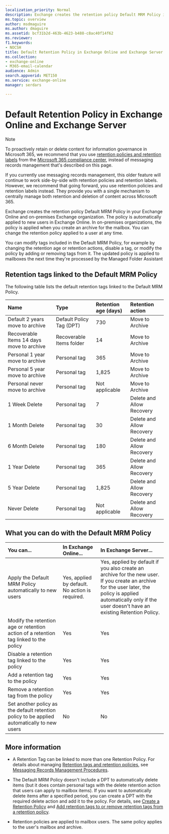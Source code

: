 ```yaml
---
localization_priority: Normal
description: Exchange creates the retention policy Default MRM Policy in your Exchange Online and on-premises Exchange organization. The policy is automatically applied to new users in Exchange Online. In on-premises organizations, the policy is applied when you create an archive for the mailbox. You can change the retention policy applied to a user at any time.
ms.topic: overview
author: msdmaguire
ms.author: dmaguire
ms.assetid: bcf31b2d-463b-4623-b488-c8ac40f14f62
ms.reviewer: 
f1.keywords:
- NOCSH
title: Default Retention Policy in Exchange Online and Exchange Server
ms.collection: 
- exchange-online
- M365-email-calendar
audience: Admin
search.appverid: MET150
ms.service: exchange-online
manager: serdars

---
```


# Default Retention Policy in Exchange Online and Exchange Server

> [!NOTE]
> To proactively retain or delete content for information governance in Microsoft 365, we recommend that you use [retention policies and retention labels](https://docs.microsoft.com/microsoft-365/compliance/retention) from the [Microsoft 365 compliance center](https://compliance.microsoft.com), instead of messaging records management that's described on this page.
> 
> If you currently use messaging records management, this older feature will continue to work side-by-side with retention policies and retention labels. However, we recommend that going forward, you use retention policies and retention labels instead. They provide you with a single mechanism to centrally manage both retention and deletion of content across Microsoft 365.

Exchange creates the retention policy Default MRM Policy in your Exchange Online and on-premises Exchange organization. The policy is automatically applied to new users in Exchange Online. In on-premises organizations, the policy is applied when you create an archive for the mailbox. You can change the retention policy applied to a user at any time.

You can modify tags included in the Default MRM Policy, for example by changing the retention age or retention actions, disable a tag, or modify the policy by adding or removing tags from it. The updated policy is applied to mailboxes the next time they're processed by the Managed Folder Assistant

## Retention tags linked to the Default MRM Policy

The following table lists the default retention tags linked to the Default MRM Policy.

|**Name**|**Type**|**Retention age (days)**|**Retention action**|
|:-----|:-----|:-----|:-----|
|Default 2 years move to archive|Default Policy Tag (DPT)|730|Move to Archive|
|Recoverable Items 14 days move to archive|Recoverable Items folder|14|Move to Archive|
|Personal 1 year move to archive|Personal tag|365|Move to Archive|
|Personal 5 year move to archive|Personal tag|1,825|Move to Archive|
|Personal never move to archive|Personal tag|Not applicable|Move to Archive|
|1 Week Delete|Personal tag|7|Delete and Allow Recovery|
|1 Month Delete|Personal tag|30|Delete and Allow Recovery|
|6 Month Delete|Personal tag|180|Delete and Allow Recovery|
|1 Year Delete|Personal tag|365|Delete and Allow Recovery|
|5 Year Delete|Personal tag|1,825|Delete and Allow Recovery|
|Never Delete|Personal tag|Not applicable|Delete and Allow Recovery|

## What you can do with the Default MRM Policy

|**You can...**|**In Exchange Online...**|**In Exchange Server...**|
|:-----|:-----|:-----|
|Apply the Default MRM Policy automatically to new users|Yes, applied by default. No action is required.|Yes, applied by default if you also create an archive for the new user. <br/> If you create an archive for the user later, the policy is applied automatically only if the user doesn't have an existing Retention Policy.|
|Modify the retention age or retention action of a retention tag linked to the policy|Yes|Yes|
|Disable a retention tag linked to the policy|Yes|Yes|
|Add a retention tag to the policy|Yes|Yes|
|Remove a retention tag from the policy|Yes|Yes|
|Set another policy as the default retention policy to be applied automatically to new users|No|No|

## More information

- A Retention Tag can be linked to more than one Retention Policy. For details about managing [Retention tags and retention policies](retention-tags-and-policies.md), see [Messaging Records Management Procedures](https://docs.microsoft.com/microsoft-365/compliance/inactive-mailboxes-in-office-365).

- The Default MRM Policy doesn't include a DPT to automatically delete items (but it does contain personal tags with the delete retention action that users can apply to mailbox items). If you want to automatically delete items after a specified period, you can create a DPT with the required delete action and add it to the policy. For details, see [Create a Retention Policy](create-a-retention-policy.md) and [Add retention tags to or remove retention tags from a retention policy](add-or-remove-retention-tags.md).

- Retention policies are applied to mailbox users. The same policy applies to the user's mailbox and archive.
